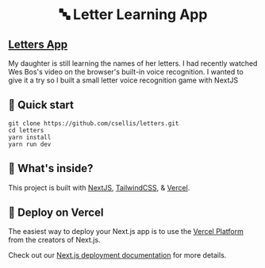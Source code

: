 <h1 align="center">
  🔤 Letter Learning App
</h1>


## [Letters App](https://letters-sigma.vercel.app/)

My daughter is still learning the names of her letters. I had recently watched Wes Bos's video on the browser's built-in voice recognition. I wanted to give it a try so I built a small letter voice recognition game with NextJS 

## 🚀 Quick start

```
git clone https://github.com/csellis/letters.git
cd letters
yarn install
yarn run dev
```

## 🧐 What's inside?

This project is built with [NextJS][nextjs], [TailwindCSS][tailwind], & [Vercel][vercel]. 

## 💫 Deploy on Vercel

The easiest way to deploy your Next.js app is to use the [Vercel Platform](https://vercel.com/import?utm_medium=default-template&filter=next.js&utm_source=create-next-app&utm_campaign=create-next-app-readme) from the creators of Next.js.

Check out our [Next.js deployment documentation](https://nextjs.org/docs/deployment) for more details.



[nextjs]: https://nextjs.org/
[tailwind]: https://www.tailwindcss.com/
[vercel]: https://vercel.com/import?utm_medium=default-template&filter=next.js&utm_source=create-next-app&utm_campaign=create-next-app-readme



